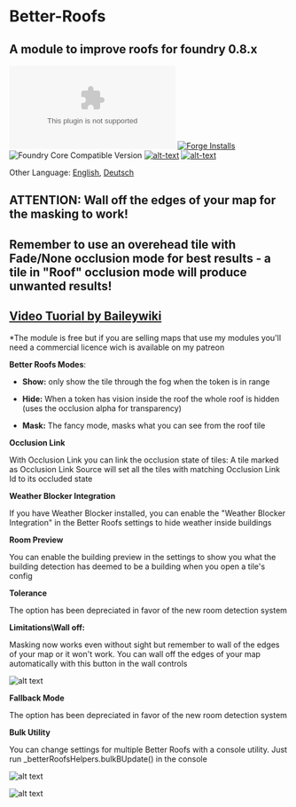 # Better-Roofs

## **A module to improve roofs for foundry 0.8.x**
![Latest Release Download Count](https://img.shields.io/github/downloads/theripper93/Better-Roofs/latest/module.zip?color=2b82fc&label=DOWNLOADS&style=for-the-badge) [![Forge Installs](https://img.shields.io/badge/dynamic/json?label=Forge%20Installs&query=package.installs&suffix=%25&url=https%3A%2F%2Fforge-vtt.com%2Fapi%2Fbazaar%2Fpackage%2Fbetterroofs&colorB=03ff1c&style=for-the-badge)](https://forge-vtt.com/bazaar#package=betterroofs) ![Foundry Core Compatible Version](https://img.shields.io/badge/dynamic/json.svg?url=https%3A%2F%2Fraw.githubusercontent.com%2Ftheripper93%2FBetter-Roofs%2Fmain%2Fmodule.json&label=Foundry%20Version&query=$.compatibleCoreVersion&colorB=orange&style=for-the-badge) [![alt-text](https://img.shields.io/badge/-Patreon-%23ff424d?style=for-the-badge)](https://www.patreon.com/theripper93) [![alt-text](https://img.shields.io/badge/-Discord-%235662f6?style=for-the-badge)](https://discord.gg/F53gBjR97G)

Other Language: [English](README.md), [Deutsch](README.de.md)

## **ATTENTION: Wall off the edges of your map for the masking to work!**
## **Remember to use an overehead tile with Fade/None occlusion mode for best results - a tile in "Roof" occlusion mode will produce unwanted results!**

## [Video Tuorial by Baileywiki](https://youtu.be/ELlweNunn4g)

*The module is free but if you are selling maps that use my modules you'll need a commercial licence wich is available on my patreon

**Better Roofs Modes**:

* **Show:** only show the tile through the fog when the token is in range

* **Hide:** When a token has vision inside the roof the whole roof is hidden (uses the occlusion alpha for transparency)

* **Mask:** The fancy mode, masks what you can see from the roof tile

**Occlusion Link**

With Occlusion Link you can link the occlusion state of tiles:
A tile marked as Occlusion Link Source will set all the tiles with matching Occlusion Link Id to its occluded state

**Weather Blocker Integration**

If you have Weather Blocker installed, you can enable the "Weather Blocker Integration" in the Better Roofs settings to hide weather inside buildings

**Room Preview**

You can enable the building preview in the settings to show you what the building detection has deemed to be a building when you open a tile's config 

**Tolerance**

The option has been depreciated in favor of the new room detection system

**Limitations\Wall off:**

Masking now works even without sight but remember to wall of the edges of your map or it won't work.
You can wall off the edges of your map automatically with this button in the wall controls

![alt text](https://github.com/theripper93/Better-Roofs/raw/main/brbutton.jpg)

**Fallback Mode**

The option has been depreciated in favor of the new room detection system

**Bulk Utility**

You can change settings for multiple Better Roofs with a console utility. Just run _betterRoofsHelpers.bulkBUpdate() in the console

![alt text](https://github.com/theripper93/Better-Roofs/raw/main/brmenu.png)

![alt text](https://github.com/theripper93/Better-Roofs/raw/main/betterroofs.jpg)
